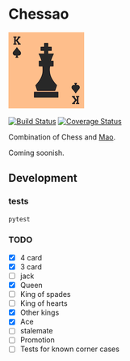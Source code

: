 # Chessao

![logo](misc/logo_150px.png)

[![Build Status](https://travis-ci.org/tadeoos/chessao.svg?branch=master)](https://travis-ci.org/tadeoos/chessao)
[![Coverage Status](https://coveralls.io/repos/github/tadeoos/chessao/badge.svg)](https://coveralls.io/github/tadeoos/chessao)

Combination of Chess and [Mao](https://en.wikipedia.org/wiki/Mao_(card_game)).

Coming soonish.


## Development

### tests

```bash
pytest
```
### TODO

- [x] 4 card
- [x] 3 card
- [ ] jack
- [x] Queen
- [ ] King of spades
- [ ] King of hearts
- [x] Other kings
- [x] Ace
- [ ] stalemate
- [ ] Promotion
- [ ] Tests for known corner cases
